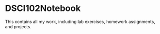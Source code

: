 # DSCI102Notebook
This contains all my work, including lab exercises, homework assignments, and projects.
